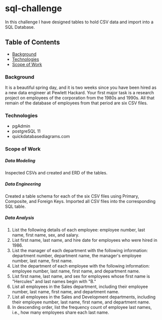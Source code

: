 # sql-challenge
In this challenge I have designed tables to hold CSV data and import into a SQL Database.

## Table of Contents
* [Background](#background)
* [Technologies](#technologies)
* [Scope of Work](#scope-of-work)

### Background
It is a beautiful spring day, and it is two weeks since you have been hired as a new data engineer at Pewlett Hackard. Your first major task is a research project on employees of the corporation from the 1980s and 1990s. All that remain of the database of employees from that period are six CSV files.

### Technologies
- pgAdmin
- postgreSQL 11
- quickdatabasediagrams.com

### Scope of Work

##### Data Modeling
Inspected CSVs and created and ERD of the tables.

##### Data Engineering
Created a table schema for each of the six CSV files using Primary, Composite, and Foreign Keys.  Imported
all CSV files into the corresponding SQL table.

##### Data Analysis
1. List the following details of each employee: employee number, last name, first name, sex, and salary.
2. List first name, last name, and hire date for employees who were hired in 1986.
3. List the manager of each department with the following information: department number, department name,          the manager's employee number, last name, first name.
4. List the department of each employee with the following information: employee number, last name, first name,    and department name.
5. List first name, last name, and sex for employees whose first name is "Hercules" and last names                  begin with "B."
6. List all employees in the Sales department, including their employee number, last name, first name,              and department name.
7. List all employees in the Sales and Development departments, including their employee number, last name,        first name, and department name.
8. In descending order, list the frequency count of employee last names, i.e., how many employees                  share each last name.




